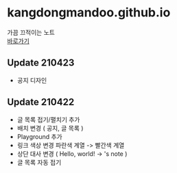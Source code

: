 # kangdongmandoo.github.io
가끔 끄적이는 노트  
[바로가기](https://ehdals.netlify.app/)
## Update 210423
+ 공지 디자인 
## Update 210422
+ 글 목록 접기/펼치기 추가
+ 배치 변경
( 공지, 글 목록 )
+ Playground 추가
+ 링크 색상 변경
파란색 계열 -> 빨간색 계열
+ 상단 대사 변경 ( Hello, world! -> 's note )
+ 글 목록 자동 접기 
